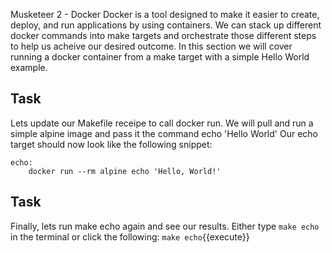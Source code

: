 Musketeer 2 - Docker
Docker is a tool designed to make it easier to create, deploy, and run applications by using containers. We can stack up different docker commands into make targets and orchestrate those different steps to help us acheive our desired outcome. In this section we will cover running a docker container from a make target with a simple Hello World example.

## Task 
Lets update our Makefile receipe to call docker run. We will pull and run a simple alpine image and pass it the command echo 'Hello World'
Our echo target should now look like the following snippet:
```
echo:
	docker run --rm alpine echo 'Hello, World!'
```

## Task
Finally, lets run make echo again and see our results. Either type ```make echo``` in the terminal or click the following:
`make echo`{{execute}}